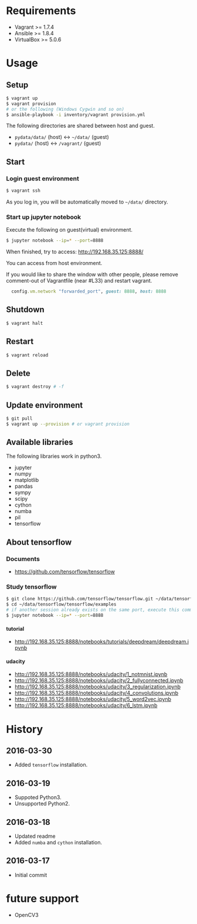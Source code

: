 # Requirements
* Vagrant >= 1.7.4
* Ansible >= 1.8.4
* VirtualBox >= 5.0.6

# Usage
## Setup
```sh
$ vagrant up
$ vagrant provision
# or the following (Windows Cygwin and so on)
$ ansible-playbook -i inventory/vagrant provision.yml
```

The following directories are shared between host and guest.
* `pydata/data/` (host) <-> `~/data/` (guest)
* `pydata/` (host) <-> `/vagrant/` (guest)

## Start
### Login guest environment
```sh
$ vagrant ssh
```
As you log in, you will be automatically moved to `~/data/` directory.

### Start up jupyter notebook
Execute the following on guest(virtual) environment.
```sh
$ jupyter notebook --ip=* --port=8888
```

When finished, try to access: http://192.168.35.125:8888/

You can access from host environment.

If you would like to share the window with other people,
please remove comment-out of Vagrantfile (near #L33) and restart vagrant.

```ruby
  config.vm.network "forwarded_port", guest: 8888, host: 8888
```

## Shutdown
```sh
$ vagrant halt
```

## Restart
```sh
$ vagrant reload
```

## Delete
```sh
$ vagrant destroy # -f
```

## Update environment
```sh
$ git pull
$ vagrant up --provision # or vagrant provision
```

## Available libraries
The following libraries work in python3.

* jupyter
* numpy
* matplotlib
* pandas
* sympy
* scipy
* cython
* numba
* pil
* tensorflow

## About tensorflow
### Documents
* https://github.com/tensorflow/tensorflow

### Study tensorflow
```sh
$ git clone https://github.com/tensorflow/tensorflow.git ~/data/tensorflow
$ cd ~/data/tensorflow/tensorflow/examples
# if another session already exists on the same port, execute this command, after closing existing session.
$ jupyter notebook --ip=* --port=8888
```

#### tutorial
* http://192.168.35.125:8888/notebooks/tutorials/deepdream/deepdream.ipynb

#### udacity
* http://192.168.35.125:8888/notebooks/udacity/1_notmnist.ipynb
* http://192.168.35.125:8888/notebooks/udacity/2_fullyconnected.ipynb
* http://192.168.35.125:8888/notebooks/udacity/3_regularization.ipynb
* http://192.168.35.125:8888/notebooks/udacity/4_convolutions.ipynb
* http://192.168.35.125:8888/notebooks/udacity/5_word2vec.ipynb
* http://192.168.35.125:8888/notebooks/udacity/6_lstm.ipynb

# History
## 2016-03-30
* Added `tensorflow` installation.

## 2016-03-19
* Suppoted Python3.
* Unsupported Python2.

## 2016-03-18
* Updated readme
* Added `numba` and `cython` installation.

## 2016-03-17
* Initial commit


# future support
* OpenCV3

